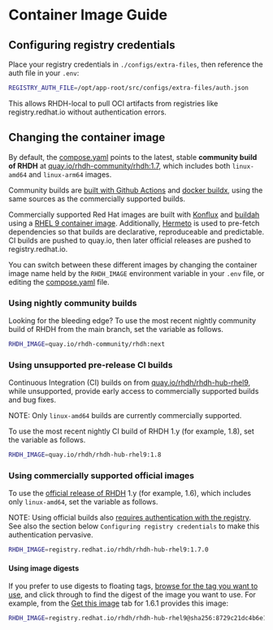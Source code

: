 # Container Image Guide

## Configuring registry credentials

Place your registry credentials in `./configs/extra-files`, then reference the auth file in your `.env`:

```bash
REGISTRY_AUTH_FILE=/opt/app-root/src/configs/extra-files/auth.json
```

This allows RHDH-local to pull OCI artifacts from registries like registry.redhat.io without authentication errors.

## Changing the container image

By default, the [compose.yaml](./compose.yaml) points to the latest, stable **community build of RHDH** at [quay.io/rhdh-community/rhdh:1.7](https://quay.io/rhdh-community/rhdh:1.7), which includes both `linux-amd64` and `linux-arm64` images.

Community builds are [built with Github Actions](https://github.com/redhat-developer/rhdh/blob/main/.github/workflows/next-build-image.yaml#L46-L47) and [docker buildx](https://github.com/redhat-developer/rhdh/blob/main/.github/actions/docker-build/action.yaml), using the same sources as the commercially supported builds.

Commercially supported Red Hat images are built with [Konflux](https://konflux-ci.dev/) and [buildah](https://buildah.io/) using a [RHEL 9 container image](https://github.com/redhat-developer/rhdh/blob/main/.rhdh/docker/Dockerfile). Additionally, [Hermeto](https://github.com/hermetoproject/hermeto/tree/main) is used to pre-fetch dependencies so that builds are declarative, reproduceable and predictable. CI builds are pushed to quay.io, then later official releases are pushed to registry.redhat.io.

You can switch between these different images by changing the container image name held by the `RHDH_IMAGE` environment variable in your `.env` file, or editing the [compose.yaml](./compose.yaml) file.

### Using nightly community builds

Looking for the bleeding edge? To use the most recent nightly community build of RHDH from the main branch, set the variable as follows.

```sh
RHDH_IMAGE=quay.io/rhdh-community/rhdh:next
```

### Using unsupported pre-release CI builds

Continuous Integration (CI) builds on from [quay.io/rhdh/rhdh-hub-rhel9](https://quay.io/rhdh/rhdh-hub-rhel9), while unsupported, provide early access to commercially supported builds and bug fixes.

NOTE: Only `linux-amd64` builds are currently commercially supported.

To use the most recent nightly CI build of RHDH 1.y (for example, 1.8), set the variable as follows.

```sh
RHDH_IMAGE=quay.io/rhdh/rhdh-hub-rhel9:1.8
```

### Using commercially supported official images

To use the [official release of RHDH](https://catalog.redhat.com/software/containers/rhdh/rhdh-hub-rhel9/645bd4c15c00598369c31aba?gs&q=developer%20hub) 1.y (for example, 1.6), which includes only `linux-amd64`, set the variable as follows.

NOTE: Using official builds also [requires authentication with the registry](https://access.redhat.com/articles/RegistryAuthentication). See also the section below `Configuring registry credentials` to make this authentication pervasive.

```sh
RHDH_IMAGE=registry.redhat.io/rhdh/rhdh-hub-rhel9:1.7.0
```

#### Using image digests

If you prefer to use digests to floating tags, [browse for the tag you want to use](https://catalog.redhat.com/software/containers/rhdh/rhdh-hub-rhel9/645bd4c15c00598369c31aba/history), and click through to find the digest of the image you want to use. For example, from the [Get this image](https://catalog.redhat.com/software/containers/rhdh/rhdh-hub-rhel9/645bd4c15c00598369c31aba?image=68360c12177ad86df31947d8&architecture=amd64&container-tabs=gti) tab for 1.6.1 provides this image:

```sh
RHDH_IMAGE=registry.redhat.io/rhdh/rhdh-hub-rhel9@sha256:8729c21dc4b6e1339ed29bf87e2e2054c8802f401a029ebb1f397408f3656664
```
